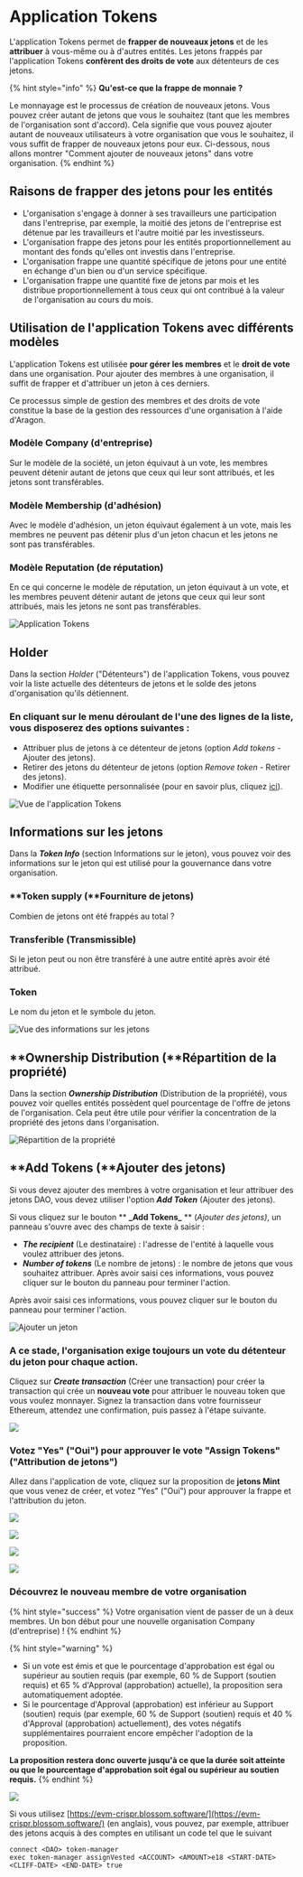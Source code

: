 # Application Tokens

L'application Tokens permet de **frapper de nouveaux jetons** et de les **attribuer** à vous-même ou à d'autres entités. Les jetons frappés par l'application Tokens **confèrent des droits de vote** aux détenteurs de ces jetons.

{% hint style="info" %}
**Qu'est-ce que la frappe de monnaie ?**&#x20;

Le monnayage est le processus de création de nouveaux jetons. Vous pouvez créer autant de jetons que vous le souhaitez (tant que les membres de l'organisation sont d'accord). Cela signifie que vous pouvez ajouter autant de nouveaux utilisateurs à votre organisation que vous le souhaitez, il vous suffit de frapper de nouveaux jetons pour eux. Ci-dessous, nous allons montrer "Comment ajouter de nouveaux jetons" dans votre organisation.
{% endhint %}

## Raisons de frapper des jetons pour les entités

* L'organisation s'engage à donner à ses travailleurs une participation dans l'entreprise, par exemple, la moitié des jetons de l'entreprise est détenue par les travailleurs et l'autre moitié par les investisseurs.&#x20;
* L'organisation frappe des jetons pour les entités proportionnellement au montant des fonds qu'elles ont investis dans l'entreprise.&#x20;
* L'organisation frappe une quantité spécifique de jetons pour une entité en échange d'un bien ou d'un service spécifique.&#x20;
* L'organisation frappe une quantité fixe de jetons par mois et les distribue proportionnellement à tous ceux qui ont contribué à la valeur de l'organisation au cours du mois.

## Utilisation de l'application Tokens avec différents modèles

L'application Tokens est utilisée **pour gérer les membres** et le **droit de vote** dans une organisation. Pour ajouter des membres à une organisation, il suffit de frapper et d'attribuer un jeton à ces derniers.&#x20;

Ce processus simple de gestion des membres et des droits de vote constitue la base de la gestion des ressources d'une organisation à l'aide d'Aragon.

### Modèle Company (d'entreprise)

Sur le modèle de la société, un jeton équivaut à un vote, les membres peuvent détenir autant de jetons que ceux qui leur sont attribués, et les jetons sont transférables.

### Modèle Membership (d'adhésion)

Avec le modèle d'adhésion, un jeton équivaut également à un vote, mais les membres ne peuvent pas détenir plus d'un jeton chacun et les jetons ne sont pas transférables.

### Modèle Reputation (de réputation)

En ce qui concerne le modèle de réputation, un jeton équivaut à un vote, et les membres peuvent détenir autant de jetons que ceux qui leur sont attribués, mais les jetons ne sont pas transférables.

![Application Tokens](https://d33v4339jhl8k0.cloudfront.net/docs/assets/5c98a4fe0428633d2cf3fcf7/images/5d867d542c7d3a7e9ae174bd/file-3GPg0yG2o5.png)

## **Holder**

Dans la section _Holder_ ("Détenteurs") de l'application Tokens, vous pouvez voir la liste actuelle des détenteurs de jetons et le solde des jetons d'organisation qu'ils détiennent.

### En cliquant sur le menu déroulant de l'une des lignes de la liste, vous disposerez des options suivantes :

* Attribuer plus de jetons à ce détenteur de jetons (option _Add tokens -_ Ajouter des jetons).&#x20;
* Retirer des jetons du détenteur de jetons (option _Remove token -_ Retirer des jetons).&#x20;
* Modifier une étiquette personnalisée (pour en savoir plus, cliquez [ici](../home.md)).

![Vue de l'application Tokens](https://d33v4339jhl8k0.cloudfront.net/docs/assets/5c98a4fe0428633d2cf3fcf7/images/5d867d622c7d3a7e9ae174be/file-dgpIXaBkm6.png)

## Informations sur les jetons

Dans la _**Token Info**_ (section Informations sur le jeton), vous pouvez voir des informations sur le jeton qui est utilisé pour la gouvernance dans votre organisation.

### **Token supply (**Fourniture de jetons)

Combien de jetons ont été frappés au total ?

### Transferible (Transmissible)&#x20;

Si le jeton peut ou non être transféré à une autre entité après avoir été attribué.

### Token

Le nom du jeton et le symbole du jeton.

![Vue des informations sur les jetons](https://d33v4339jhl8k0.cloudfront.net/docs/assets/5c98a4fe0428633d2cf3fcf7/images/5d867df22c7d3a7e9ae174bf/file-7fiikNO0jj.png)

## **Ownership Distribution (**Répartition de la propriété)

Dans la section _**Ownership Distribution**_ (Distribution de la propriété), vous pouvez voir quelles entités possèdent quel pourcentage de l'offre de jetons de l'organisation. Cela peut être utile pour vérifier la concentration de la propriété des jetons dans l'organisation.

![Répartition de la propriété](https://d33v4339jhl8k0.cloudfront.net/docs/assets/5c98a4fe0428633d2cf3fcf7/images/5d867dff04286364bc8f65d9/file-nj7kpToblW.png)

## **Add Tokens (**Ajouter des jetons)

Si vous devez ajouter des membres à votre organisation et leur attribuer des jetons DAO, vous devez utiliser l'option _**Add Token**_ (Ajouter des jetons).&#x20;

Si vous cliquez sur le bouton \*\* **\_**Add Tokens**\_** \*\* (_Ajouter des jetons)_, un panneau s'ouvre avec des champs de texte à saisir :&#x20;

* _**The recipient**_ (Le destinataire) : l'adresse de l'entité à laquelle vous voulez attribuer des jetons.
* _**Number of tokens**_ (Le nombre de jetons) : le nombre de jetons que vous souhaitez attribuer. Après avoir saisi ces informations, vous pouvez cliquer sur le bouton du panneau pour terminer l'action.

Après avoir saisi ces informations, vous pouvez cliquer sur le bouton du panneau pour terminer l'action.

![Ajouter un jeton](https://d33v4339jhl8k0.cloudfront.net/docs/assets/5c98a4fe0428633d2cf3fcf7/images/5d867e382c7d3a7e9ae174c0/file-gQIE902ZlX.png)

### A ce stade, l'organisation exige toujours un vote du détenteur du jeton pour chaque action.

Cliquez sur _**Create transaction**_ (Créer une transaction) pour créer la transaction qui crée un **nouveau vote** pour attribuer le nouveau token que vous voulez monnayer. Signez la transaction dans votre fournisseur Ethereum, attendez une confirmation, puis passez à l'étape suivante.

![](https://lh3.googleusercontent.com/RVlpE5QIyKb2gvvr5KQOf8ukZa0k5wczXfgOnnHfcvXI2JnBUtLX4KjKob\_EWMF9k9y1NjB1yzNcYrJLm2ETRezy7v9DDWucQNQ18OEQT\_8dBjMvSoZsymVIGK\_BJv\_8Cw1Mk88L)

### Votez "Yes" ("Oui") pour approuver le vote "Assign Tokens" ("Attribution de jetons")

Allez dans l'application de vote, cliquez sur la proposition de **jetons Mint** que vous venez de créer, et votez "Yes" ("Oui") pour approuver la frappe et l'attribution du jeton.

![](https://d33v4339jhl8k0.cloudfront.net/docs/assets/5c98a4fe0428633d2cf3fcf7/images/5d8a553504286364bc8f7fff/file-qb1DOKAI56.png)

![](https://lh6.googleusercontent.com/OYlBJ41umTMbdfMLqS9geT8ycshlmUfUgPHz6pNkg9cwIx3zNKAb8elnfw0QAKpo5N9rpah\_vExxl2lJYQG3ChtEK-5evFmrDG\_C92IUjn6\_Gt1\_WD8sP2ntGPaiVAeo4jZrQq1\_)

![](https://lh5.googleusercontent.com/IJWz3XKDtHi4MlsuxGlLJ8zatP6RiAluev6UK72zn1kMlHkpzNMAZEGyqSxw\_sp5lRIwHNU5ErZI1F0tjh\_8yVfIx99ImrR3X\_Xy7DWd9MC8k\_nY9w4X5CVbH6EqwnR54SD3kBw7)

![](https://lh6.googleusercontent.com/SJXCuLvpm6UwVIvBsplOQCcH5mfm11meFrHj9HRVH1FOGiM\_ax8Wmzf4IoQtX2GJNSDLC7BrUn8RmdDuaZ0Vzd9fhH\_JT-TggnudmR\_408oQ6VC6N6JWZXi1Hc2SudTl\_Y1p0xzZ)

### Découvrez le nouveau membre de votre organisatio**n**

{% hint style="success" %}
Votre organisation vient de passer de un à deux membres. Un bon début pour une nouvelle organisation Company (d'entreprise) !
{% endhint %}

{% hint style="warning" %}
* Si un vote est émis et que le pourcentage d'approbation est égal ou supérieur au soutien requis (par exemple, 60 % de Support (soutien requis) et 65 % d'Approval (approbation) actuelle), la proposition sera automatiquement adoptée.&#x20;
* Si le pourcentage d'Approval (approbation) est inférieur au Support (soutien) requis (par exemple, 60 % de Support (soutien) requis et 40 % d'Approval (approbation) actuellement), des votes négatifs supplémentaires pourraient encore empêcher l'adoption de la proposition.&#x20;

**La proposition restera donc ouverte jusqu'à ce que la durée soit atteinte ou que le pourcentage d'approbation soit égal ou supérieur au soutien requis.**
{% endhint %}

![](https://lh4.googleusercontent.com/DOedZ-Oj8ettsh6BPRTs7e7aY9ubI8k\_1R9oYcVTdiDouLo3coVdYI4s8pGTtZdHqw65aS1JgJ4ZTdQT77Unz86R9BvorceFOaebefJP9u1UJ2pfMY71PPZEerI3uVcGD\_CW13UA)

Si vous utilisez [https://evm-crispr.blossom.software/](https://evm-crispr.blossom.software/) (en anglais), vous pouvez, par exemple, attribuer des jetons acquis à des comptes en utilisant un code tel que le suivant

```
connect <DAO> token-manager
exec token-manager assignVested <ACCOUNT> <AMOUNT>e18 <START-DATE> <CLIFF-DATE> <END-DATE> true

```

